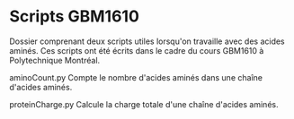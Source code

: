 # Scripts GBM1610

Dossier comprenant deux scripts utiles lorsqu'on travaille avec des acides aminés. Ces scripts ont été écrits dans le cadre du cours GBM1610 à Polytechnique Montréal.

aminoCount.py
Compte le nombre d'acides aminés dans une chaîne d'acides aminés.

proteinCharge.py
Calcule la charge totale d'une chaîne d'acides aminés.
